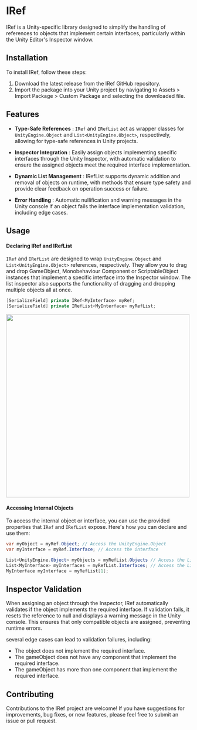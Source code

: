 
# IRef

IRef is a Unity-specific library designed to simplify the handling of references to objects that implement certain interfaces, particularly within the Unity Editor's Inspector window.

## Installation
To install IRef, follow these steps:

1. Download the latest release from the IRef GitHub repository.
2. Import the package into your Unity project by navigating to Assets > Import Package > Custom Package and selecting the downloaded file.

## Features

- **Type-Safe References** : `IRef` and `IRefList` act as wrapper classes for `UnityEngine.Object` and `List<UnityEngine.Object>`, respectively, allowing for type-safe references in Unity projects.

- **Inspector Integration** : Easily assign objects implementing specific interfaces through the Unity Inspector, with automatic validation to ensure the assigned objects meet the required interface implementation.

- **Dynamic List Management** : IRefList supports dynamic addition and removal of objects on runtime, with methods that ensure type safety and provide clear feedback on operation success or failure.

- **Error Handling** : Automatic nullification and warning messages in the Unity console if an object fails the interface implementation validation, including edge cases.


## Usage

#### Declaring IRef and IRefList

`IRef` and `IRefList` are designed to wrap `UnityEngine.Object` and `List<UnityEngine.Object>` references, respectively. They allow you to drag and drop GameObject, Monobehaviour Component or ScriptableObject instances that implement a specific interface into the Inspector window. The list inspector also supports the functionality of dragging and dropping multiple objects all at once.

```cs
[SerializeField] private IRef<MyInterface> myRef;
[SerializeField] private IRefList<MyInterface> myRefList;
```

<img src = "https://github.com/wmkimDev/IRef/assets/156675949/c8252cea-901b-4e3b-8640-89be6ffd80e7" width="500"> 

#### Accessing Internal Objects


To access the internal object or interface, you can use the provided properties that `IRef` and `IRefList` expose. Here's how you can declare and use them:

```cs
var myObject = myRef.Object; // Access the UnityEngine.Object
var myInterface = myRef.Interface; // Access the interface
```
```cs
List<UnityEngine.Object> myObjects = myRefList.Objects // Access the List of UnityEngine.Object
List<MyInterface> myInterfaces = myRefList.Interfaces; // Access the List of interface
MyInterface myInterface = myRefList[1];
```

## Inspector Validation
When assigning an object through the Inspector, IRef automatically validates if the object implements the required interface. If validation fails, it resets the reference to null and displays a warning message in the Unity console. This ensures that only compatible objects are assigned, preventing runtime errors.

several edge cases can lead to validation failures, including:

- The object does not implement the required interface.
- The gameObject does not have any component that implement the required interface.
- The gameObject has more than one component that implement the required interface.


## Contributing
Contributions to the IRef project are welcome! If you have suggestions for improvements, bug fixes, or new features, please feel free to submit an issue or pull request. 
